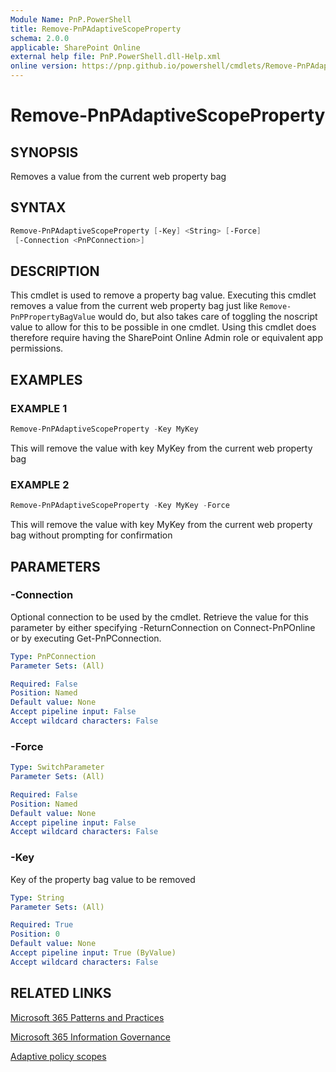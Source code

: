 ```yaml
---
Module Name: PnP.PowerShell
title: Remove-PnPAdaptiveScopeProperty
schema: 2.0.0
applicable: SharePoint Online
external help file: PnP.PowerShell.dll-Help.xml
online version: https://pnp.github.io/powershell/cmdlets/Remove-PnPAdaptiveScopeProperty.html
---
```

 
# Remove-PnPAdaptiveScopeProperty

## SYNOPSIS
Removes a value from the current web property bag

## SYNTAX

```powershell
Remove-PnPAdaptiveScopeProperty [-Key] <String> [-Force] 
 [-Connection <PnPConnection>]   
```

## DESCRIPTION

This cmdlet is used to remove a property bag value. Executing this cmdlet removes a value from the current web property bag just like  `Remove-PnPPropertyBagValue` would do, but also takes care of toggling the noscript value to allow for this to be possible in one cmdlet. Using this cmdlet does therefore require having the SharePoint Online Admin role or equivalent app permissions.

## EXAMPLES

### EXAMPLE 1
```powershell
Remove-PnPAdaptiveScopeProperty -Key MyKey
```

This will remove the value with key MyKey from the current web property bag

### EXAMPLE 2
```powershell
Remove-PnPAdaptiveScopeProperty -Key MyKey -Force
```

This will remove the value with key MyKey from the current web property bag without prompting for confirmation

## PARAMETERS

### -Connection
Optional connection to be used by the cmdlet. Retrieve the value for this parameter by either specifying -ReturnConnection on Connect-PnPOnline or by executing Get-PnPConnection.

```yaml
Type: PnPConnection
Parameter Sets: (All)

Required: False
Position: Named
Default value: None
Accept pipeline input: False
Accept wildcard characters: False
```

### -Force

```yaml
Type: SwitchParameter
Parameter Sets: (All)

Required: False
Position: Named
Default value: None
Accept pipeline input: False
Accept wildcard characters: False
```

### -Key
Key of the property bag value to be removed

```yaml
Type: String
Parameter Sets: (All)

Required: True
Position: 0
Default value: None
Accept pipeline input: True (ByValue)
Accept wildcard characters: False
```

## RELATED LINKS

[Microsoft 365 Patterns and Practices](https://aka.ms/m365pnp)

[Microsoft 365 Information Governance](https://learn.microsoft.com/en-us/microsoft-365/compliance/manage-information-governance?view=o365-worldwide)

[Adaptive policy scopes](https://learn.microsoft.com/en-us/microsoft-365/compliance/retention?view=o365-worldwide#adaptive-or-static-policy-scopes-for-retention)